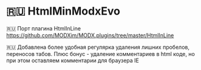 # :ru: HtmlMinModxEvo
:ru: Порт плагина HtmlInLine https://github.com/MODXim/MODX.plugins/tree/master/HtmlInLine

:ru: Добавлена более удобная регулярка удаления лишних пробелов, переносов табов.
Плюс бонус - удаление комментариев в html коде, но при этом оставляем комментарии для браузера IE


